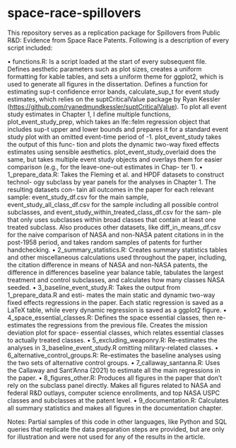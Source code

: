 # space-race-spillovers
This repository serves as a replication package for Spillovers from Public R&D: Evidence from Space Race Patents. Following is a description of every script included:

• functions.R: Is a script loaded at the start of every subsequent file. Defines aesthetic parameters such as plot sizes, creates a uniform formatting for kable tables, and sets a uniform theme for ggplot2, which is used to generate all figures in the dissertation. Defines a function for estimating sup-t confidence error bands, calculate_sup_t for event study estimates, which relies on the suptCriticalValue package by Ryan Kessler (https://github.com/ryanedmundkessler/suptCriticalValue). To plot all event study estimates in Chapter 1, I define multiple functions, plot_event_study_prep, which takes an lfe::felm regression object that includes sup-t upper and lower bounds and prepares it for a standard event study plot with an omitted event-time period of -1. plot_event_study takes the output of this func- tion and plots the dynamic two-way fixed effects estimates using sensible aesthetics. plot_event_study_overlaid does the same, but takes multiple event study objects and overlays them for easier comparison (e.g., for the leave-one-out estimates in Chap- ter 1).
• 1_prepare_data.R: Takes the Fleming et al. and HPDF datasets to construct technol- ogy subclass by year panels for the analyses in Chapter 1. The resulting datasets con- tain all outcomes in the paper for each relevant sample: event_study_df.csv for the main sample, event_study_all_class_df.csv for the sample including all possible control subclasses, and event_study_within_treated_class_df.csv for the sam- ple that only uses subclasses within broad classes that contain at least one treated subclass. Also produces other datasets, like diff_in_means_df.csv for the naive comparison of NASA and non-NASA patent citations in in the post-1958 period, and takes random samples of patents for further handchecking.
• 2_summary_statistics.R: Creates summary statistics tables and other miscellaneous calculations used throughout the paper, including, the citation difference in means of NASA and non-NASA patents, the difference in differences baseline year balance table, tabulates the largest treatment and control subclasses, and calculates how many classes NASA seeded.
• 3_baseline_event_study.R: Takes the output from 1_prepare_data.R and esti- mates the main static and dynamic two-way fixed effects regressions in the paper. Each static regression is saved as a LaTeX table, while every dynamic regression is saved as a ggplot2 figure.
• 4_space_essential_classes.R: Defines the space essential classes, then re-estimates the regressions from the previous file. Creates the mission deviation plot for space- essential classes, which relates essential classes to actually treated classes.
• 5_excluding_weaponry.R: Re-estimates the analyses in 3_baseline_event_study.R omitting military-related classes.
• 6_alternative_control_groups.R: Re-estimates the baseline analyses using the two sets of alternative control groups.
• 7_callaway_santanna.R: Uses the Callaway and Sant’Anna (2021) to estimate all the main regressions in the paper.
• 8_figures_other.R: Produces all figures in the paper that don’t rely on the subclass panel directly. Makes all figures related to NASA and federal R&D outlays, computer science enrollments, and top NASA USPC classes and subclasses at the patent level.
• 9_documentation.R: Calculates all summary statistics and makes all figures in the documentation chapter.

Notes: Partial samples of this code in other languages, like Python and SQL queries that replicate the data preparation steps are provided, but are only for illustration and were not used for any of the results in the article.
